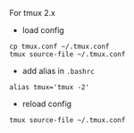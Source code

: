 For tmux 2.x
* load config
```shell
cp tmux.conf ~/.tmux.conf
tmux source-file ~/.tmux.conf
```
* add alias in `.bashrc`
```shell
alias tmux='tmux -2'
```
* reload config
```
tmux source-file ~/.tmux.conf
```
